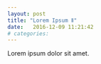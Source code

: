 ```yaml
---
layout: post
title: "Lorem Ipsum Ⅱ"
date:   2016-12-09 11:21:42
# categories:
---
```


Lorem ipsum dolor sit amet.
